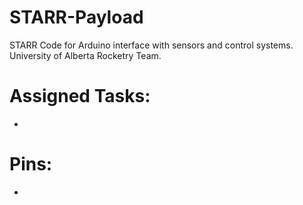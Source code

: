 # STARR-Payload
STARR Code for Arduino interface with sensors and control systems. University of Alberta Rocketry Team.


# Assigned Tasks:

-


# Pins:

- 

